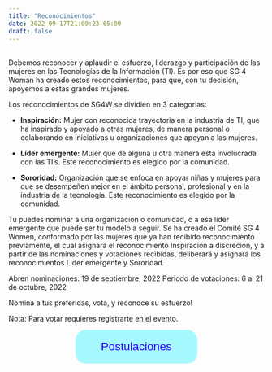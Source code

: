 ```yaml
---
title: "Reconocimientos"
date: 2022-09-17T21:00:23-05:00
draft: false
---
```

<br>
Debemos reconocer y aplaudir el esfuerzo, liderazgo y participación de las mujeres en las Tecnologías de la Información (TI). Es por eso que SG 4 Woman ha creado estos reconocimientos, para que, con tu decisión, apoyemos a estas grandes mujeres.

Los reconocimientos de SG4W se dividien en 3 categorias:

* **Inspiración:** Mujer con reconocida trayectoria en la industria de TI, que ha inspirado y apoyado a otras mujeres, de manera personal o colaborando en iniciativas u organizaciones que apoyan a las mujeres.

* **Líder emergente:** Mujer que de alguna u otra manera está involucrada con las TI’s. Este reconocimiento es elegido por la comunidad.

* **Sororidad:** Organización que se enfoca en apoyar niñas y mujeres para que se desempeñen mejor en el ámbito personal, profesional y en la industria de la tecnología. Este reconocimiento es elegido por la comunidad.

Tú puedes nominar a una organizacion o comunidad, o a esa lider emergente que puede ser tu modelo a seguir. 
Se ha creado el Comité SG 4 Women, conformado por las mujeres que ya han recibido reconocimiento previamente, el cual asignará el reconocimiento Inspiración a discreción, y a partir de las nominaciones y votaciones recibidas, deliberará y asignará los reconocimientos Líder emergente y Sororidad. 

Abren nominaciones: 19 de septiembre, 2022
Periodo de votaciones: 6 al 21 de octubre, 2022

Nomina a tus preferidas, vota, y reconoce su esfuerzo!

Nota: Para votar requieres registrarte en el evento.

<center>
<a href="https://docs.google.com/forms/d/e/1FAIpQLSfKYzvxNfk4UcamXPhoJ6szRAM-iwSeaMphpu38JomU6gNWPA/formResponse" target="_blank">
<button type="button" class="btn-lg" style="background-color:#A6F8FF; border-radius: 20px; color: #3101FF !important; border: none; padding: 20px 50px 20px 50px; font-size: 1.6em;">Postulaciones</button>
</a>
</center>